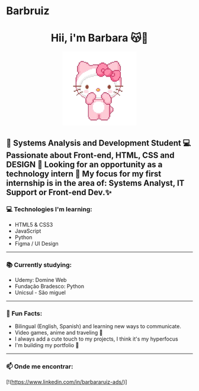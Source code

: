 # Barbruiz
<h1 align="center">Hii, i'm Barbara 😽🌸</h1>

<p align="center">
  <img src="https://github.com/Barbruiz/Barbruiz/blob/main/giphy.webp" width="200px" />
</p>

🌷 Systems Analysis and Development Student
💻 Passionate about Front-end, HTML, CSS and DESIGN
🚀 Looking for an opportunity as a technology intern
🎀 My focus for my first internship is in the area of: Systems Analyst, IT Support or Front-end Dev.✨
---

### 💻 Technologies I'm learning:
- HTML5 & CSS3 
- JavaScript 
- Python 
- Figma / UI Design
---

### 📚 Currently studying:
- Udemy: Domine Web
- Fundação Bradesco: Python
- Unicsul - São miguel
---

### 💖 Fun Facts:
- Bilingual (English, Spanish) and learning new ways to communicate.
- Video games, anime and traveling 🎀
- I always add a cute touch to my projects, I think it's my hyperfocus
- I'm building my portfolio 💫
  

---

### 📫 Onde me encontrar:
[!(https://www.linkedin.com/in/barbararuiz-ads/)]
